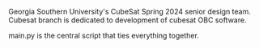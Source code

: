 Georgia Southern University's CubeSat Spring 2024 senior design team. 
Cubesat branch is dedicated to development of cubesat OBC software.

main.py is the central script that ties everything together. 
